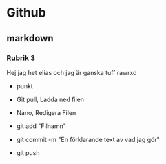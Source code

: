 # Github

## markdown

### Rubrik 3

Hej jag het elias och jag är ganska tuff rawrxd

* punkt

* Git pull, Ladda ned filen
* Nano, Redigera Filen
* git add "Filnamn"
* git commit -m "En förklarande text av vad jag gör"
* git push
